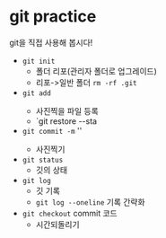  

# git practice

git을 직접 사용해 봅시다!

- `git init`
  - 폴더 리포(관리자 폴더로 업그레이드)
  - 리포->일반 폴더 `rm -rf .git`
- `git add` <filename>
  - 사진찍을 파일 등록
  - `git restore --sta
- `git commit -m` '<commit message>'
  - 사진찍기
- `git status`
  - 깃의 상태
- `git log`
  - 깃 기록
  - `git log --oneline` 기록 간략화
- `git checkout` commit 코드
  - 시간되돌리기

